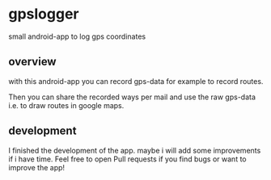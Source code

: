 # gpslogger
small android-app to log gps coordinates

## overview
with this android-app you can record gps-data for example to
record routes. 

Then you can share the recorded ways per mail and use the
raw gps-data i.e. to draw routes in google maps.

## development
I finished the development of the app. maybe i will add some improvements
if i have time. Feel free to open Pull requests if you find bugs or want
to improve the app!
